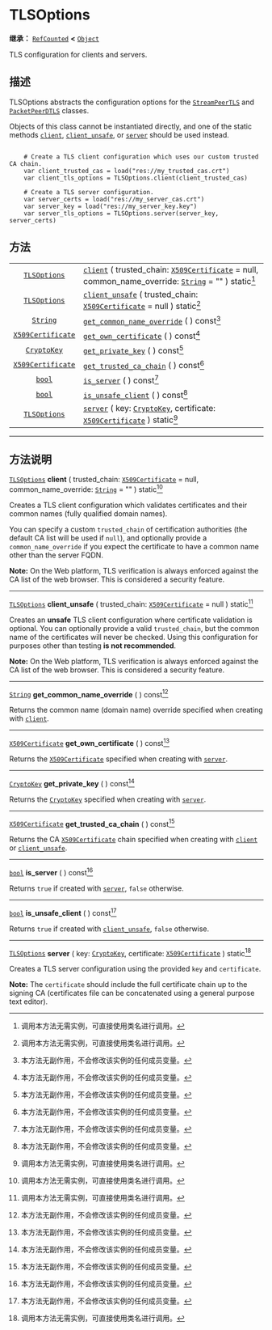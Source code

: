 <!-- ⚠ 请勿编辑本文件 ⚠ -->
<!-- 本文档使用脚本从 WeDot 引擎源码仓库生成。 -->
<!-- 生成脚本：https://github.com/WeDot-Engine/WeDot/tree/master/doc/tools/make_md.py； -->
<!-- 原文件：https://github.com/WeDot-Engine/WeDot/tree/master/doc/classes/TLSOptions.xml。 -->

<div id="_class_tlsoptions"></div>

# TLSOptions

**继承：** [`RefCounted`](class_refcounted.md) **<** [`Object`](class_object.md)

TLS configuration for clients and servers.

## 描述

TLSOptions abstracts the configuration options for the [`StreamPeerTLS`](class_streampeertls.md) and [`PacketPeerDTLS`](class_packetpeerdtls.md) classes.

Objects of this class cannot be instantiated directly, and one of the static methods [`client`](class_tlsoptions.md#class_tlsoptions_method_client), [`client_unsafe`](class_tlsoptions.md#class_tlsoptions_method_client_unsafe), or [`server`](class_tlsoptions.md#class_tlsoptions_method_server) should be used instead.



```gdscript

    # Create a TLS client configuration which uses our custom trusted CA chain.
    var client_trusted_cas = load("res://my_trusted_cas.crt")
    var client_tls_options = TLSOptions.client(client_trusted_cas)
    
    # Create a TLS server configuration.
    var server_certs = load("res://my_server_cas.crt")
    var server_key = load("res://my_server_key.key")
    var server_tls_options = TLSOptions.server(server_key, server_certs)
```





## 方法

|||
|:-:|:--|
| [`TLSOptions`](class_tlsoptions.md)           | [`client`](class_tlsoptions.md#class_tlsoptions_method_client) ( trusted_chain: [`X509Certificate`](class_x509certificate.md) = null, common_name_override: [`String`](class_string.md) = "" ) static[^static] |
| [`TLSOptions`](class_tlsoptions.md)           | [`client_unsafe`](class_tlsoptions.md#class_tlsoptions_method_client_unsafe) ( trusted_chain: [`X509Certificate`](class_x509certificate.md) = null ) static[^static]                                           |
| [`String`](class_string.md)                   | [`get_common_name_override`](class_tlsoptions.md#class_tlsoptions_method_get_common_name_override) ( ) const[^const]                                                                                           |
| [`X509Certificate`](class_x509certificate.md) | [`get_own_certificate`](class_tlsoptions.md#class_tlsoptions_method_get_own_certificate) ( ) const[^const]                                                                                                     |
| [`CryptoKey`](class_cryptokey.md)             | [`get_private_key`](class_tlsoptions.md#class_tlsoptions_method_get_private_key) ( ) const[^const]                                                                                                             |
| [`X509Certificate`](class_x509certificate.md) | [`get_trusted_ca_chain`](class_tlsoptions.md#class_tlsoptions_method_get_trusted_ca_chain) ( ) const[^const]                                                                                                   |
| [`bool`](class_bool.md)                       | [`is_server`](class_tlsoptions.md#class_tlsoptions_method_is_server) ( ) const[^const]                                                                                                                         |
| [`bool`](class_bool.md)                       | [`is_unsafe_client`](class_tlsoptions.md#class_tlsoptions_method_is_unsafe_client) ( ) const[^const]                                                                                                           |
| [`TLSOptions`](class_tlsoptions.md)           | [`server`](class_tlsoptions.md#class_tlsoptions_method_server) ( key: [`CryptoKey`](class_cryptokey.md), certificate: [`X509Certificate`](class_x509certificate.md) ) static[^static]                          |

<!-- rst-class:: classref-section-separator -->

---

## 方法说明

<div id="_class_tlsoptions_method_client"></div>

[`TLSOptions`](class_tlsoptions.md) **client** ( trusted_chain: [`X509Certificate`](class_x509certificate.md) = null, common_name_override: [`String`](class_string.md) = "" ) static[^static]<div id="class_tlsoptions_method_client"></div>

Creates a TLS client configuration which validates certificates and their common names (fully qualified domain names).

You can specify a custom `trusted_chain` of certification authorities (the default CA list will be used if `null`), and optionally provide a `common_name_override` if you expect the certificate to have a common name other than the server FQDN.

 **Note:** On the Web platform, TLS verification is always enforced against the CA list of the web browser. This is considered a security feature.

<!-- rst-class:: classref-item-separator -->

---

<div id="_class_tlsoptions_method_client_unsafe"></div>

[`TLSOptions`](class_tlsoptions.md) **client_unsafe** ( trusted_chain: [`X509Certificate`](class_x509certificate.md) = null ) static[^static]<div id="class_tlsoptions_method_client_unsafe"></div>

Creates an **unsafe** TLS client configuration where certificate validation is optional. You can optionally provide a valid `trusted_chain`, but the common name of the certificates will never be checked. Using this configuration for purposes other than testing **is not recommended**.

 **Note:** On the Web platform, TLS verification is always enforced against the CA list of the web browser. This is considered a security feature.

<!-- rst-class:: classref-item-separator -->

---

<div id="_class_tlsoptions_method_get_common_name_override"></div>

[`String`](class_string.md) **get_common_name_override** ( ) const[^const]<div id="class_tlsoptions_method_get_common_name_override"></div>

Returns the common name (domain name) override specified when creating with [`client`](class_tlsoptions.md#class_tlsoptions_method_client).

<!-- rst-class:: classref-item-separator -->

---

<div id="_class_tlsoptions_method_get_own_certificate"></div>

[`X509Certificate`](class_x509certificate.md) **get_own_certificate** ( ) const[^const]<div id="class_tlsoptions_method_get_own_certificate"></div>

Returns the [`X509Certificate`](class_x509certificate.md) specified when creating with [`server`](class_tlsoptions.md#class_tlsoptions_method_server).

<!-- rst-class:: classref-item-separator -->

---

<div id="_class_tlsoptions_method_get_private_key"></div>

[`CryptoKey`](class_cryptokey.md) **get_private_key** ( ) const[^const]<div id="class_tlsoptions_method_get_private_key"></div>

Returns the [`CryptoKey`](class_cryptokey.md) specified when creating with [`server`](class_tlsoptions.md#class_tlsoptions_method_server).

<!-- rst-class:: classref-item-separator -->

---

<div id="_class_tlsoptions_method_get_trusted_ca_chain"></div>

[`X509Certificate`](class_x509certificate.md) **get_trusted_ca_chain** ( ) const[^const]<div id="class_tlsoptions_method_get_trusted_ca_chain"></div>

Returns the CA [`X509Certificate`](class_x509certificate.md) chain specified when creating with [`client`](class_tlsoptions.md#class_tlsoptions_method_client) or [`client_unsafe`](class_tlsoptions.md#class_tlsoptions_method_client_unsafe).

<!-- rst-class:: classref-item-separator -->

---

<div id="_class_tlsoptions_method_is_server"></div>

[`bool`](class_bool.md) **is_server** ( ) const[^const]<div id="class_tlsoptions_method_is_server"></div>

Returns `true` if created with [`server`](class_tlsoptions.md#class_tlsoptions_method_server), `false` otherwise.

<!-- rst-class:: classref-item-separator -->

---

<div id="_class_tlsoptions_method_is_unsafe_client"></div>

[`bool`](class_bool.md) **is_unsafe_client** ( ) const[^const]<div id="class_tlsoptions_method_is_unsafe_client"></div>

Returns `true` if created with [`client_unsafe`](class_tlsoptions.md#class_tlsoptions_method_client_unsafe), `false` otherwise.

<!-- rst-class:: classref-item-separator -->

---

<div id="_class_tlsoptions_method_server"></div>

[`TLSOptions`](class_tlsoptions.md) **server** ( key: [`CryptoKey`](class_cryptokey.md), certificate: [`X509Certificate`](class_x509certificate.md) ) static[^static]<div id="class_tlsoptions_method_server"></div>

Creates a TLS server configuration using the provided `key` and `certificate`.

 **Note:** The `certificate` should include the full certificate chain up to the signing CA (certificates file can be concatenated using a general purpose text editor).

[^virtual]: 本方法通常需要用户覆盖才能生效。
[^const]: 本方法无副作用，不会修改该实例的任何成员变量。
[^vararg]: 本方法除了能接受在此处描述的参数外，还能够继续接受任意数量的参数。
[^constructor]: 本方法用于构造某个类型。
[^static]: 调用本方法无需实例，可直接使用类名进行调用。
[^operator]: 本方法描述的是使用本类型作为左操作数的有效运算符。
[^bitfield]: 这个值是由下列位标志构成位掩码的整数。
[^void]: 无返回值。
